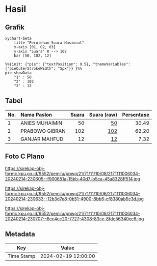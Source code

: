 # Hasil

## Grafik

```mermaid
xychart-beta
    title "Perolehan Suara Nasional"
    x-axis [01, 02, 03]
    y-axis "Suara" 0 --> 102
    bar [50, 102, 12]
```

```mermaid
%%{init: {"pie": {"textPosition": 0.5}, "themeVariables": {"pieOuterStrokeWidth": "5px"}} }%%
pie showData
    "1" : 50
    "2" : 102
    "3" : 12
```

## Tabel

| No. | Nama Paslon    | Suara | Suara (raw) | Persentase |
|:--- |:-------------- | -----:| -----------:| ----------:|
| 1   | ANIES MUHAIMIN | 50    | [50][p-1]   | 30,49      |
| 2   | PRABOWO GIBRAN | 102   | [102][p-2]  | 62,20      |
| 3   | GANJAR MAHFUD  | 12    | [12][p-3]   | 7,32       |


[p-1]: https://github.com/gigit-pemilu/pemilu-2024/blob/main/pilpres/hitung-suara/sub/21-kepulauan-riau/sub/71-kota-batam/sub/11-sagulung/sub/1006-sungai-pelunggut/sub/034-tps/sub/paslon-1.txt
[p-2]: https://github.com/gigit-pemilu/pemilu-2024/blob/main/pilpres/hitung-suara/sub/21-kepulauan-riau/sub/71-kota-batam/sub/11-sagulung/sub/1006-sungai-pelunggut/sub/034-tps/sub/paslon-2.txt
[p-3]: https://github.com/gigit-pemilu/pemilu-2024/blob/main/pilpres/hitung-suara/sub/21-kepulauan-riau/sub/71-kota-batam/sub/11-sagulung/sub/1006-sungai-pelunggut/sub/034-tps/sub/paslon-3.txt

## Foto C Plano

https://sirekap-obj-formc.kpu.go.id/9552/pemilu/ppwp/21/71/11/10/06/2171111006034-20240214-230605--f900651a-15bb-40d7-b5ca-45a8328ff514.jpg

https://sirekap-obj-formc.kpu.go.id/9552/pemilu/ppwp/21/71/11/10/06/2171111006034-20240214-230633--12b3d7e8-0b51-4900-8bb6-cf8380ab9c3d.jpg

https://sirekap-obj-formc.kpu.go.id/9552/pemilu/ppwp/21/71/11/10/06/2171111006034-20240214-230707--8ec4cc20-7727-4308-83ce-8fde56340ee6.jpg


## Metadata

| Key        | Value               |
| ---------- | ------------------- |
| Time Stamp | 2024-02-19 12:00:00 |




